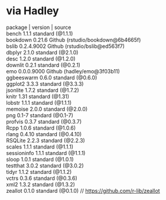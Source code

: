 # via Hadley 

package	| version	| source  
bench	1.1.1	standard (@1.1.1)  
bookdown	0.21.6	Github (rstudio/bookdown@6b4665f)  
bslib	0.2.4.9002	Github (rstudio/bslib@ed563f7)  
dbplyr	2.1.0	standard (@2.1.0)  
desc	1.2.0	standard (@1.2.0)   
downlit	0.2.1	standard (@0.2.1)   
emo	0.0.0.9000	Github (hadley/emo@3f03b11)   
ggbeeswarm	0.6.0	standard (@0.6.0)   
ggplot2	3.3.3	standard (@3.3.3)   
jsonlite	1.7.2	standard (@1.7.2)   
knitr	1.31	standard (@1.31)    
lobstr	1.1.1	standard (@1.1.1)       
memoise	2.0.0	standard (@2.0.0)     
png	0.1-7	standard (@0.1-7)     
profvis	0.3.7	standard (@0.3.7)     
Rcpp	1.0.6	standard (@1.0.6)     
rlang	0.4.10	standard (@0.4.10)      
RSQLite	2.2.3	standard (@2.2.3)     
scales	1.1.1	standard (@1.1.1)     
sessioninfo	1.1.1	standard (@1.1.1)     
sloop	1.0.1	standard (@1.0.1)     
testthat	3.0.2	standard (@3.0.2)     
tidyr	1.1.2	standard (@1.1.2)     
vctrs	0.3.6	standard (@0.3.6)     
xml2	1.3.2	standard (@1.3.2)     
zeallot	0.1.0	standard (@0.1.0) // https://github.com/r-lib/zeallot       
